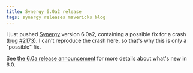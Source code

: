 ```yaml
---
title: Synergy 6.0a2 release
tags: synergy releases mavericks blog
---
```


I just pushed [Synergy](/wiki/Synergy) version 6.0a2, containing a possible fix for a crash ([bug \#2173](/issues/2173)). I can't reproduce the crash here, so that's why this is only a "possible" fix.

See [the 6.0a release announcement](/blog/synergy-6.0a-release) for more details about what's new in 6.0.
